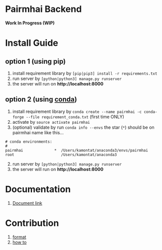 # Pairmhai Backend
**Work In Progress (WIP)**

# Install Guide

## option 1 (using pip)
1. install requirement library by `[pip|pip3] install -r requirements.txt`
2. run server by `[python|python3] manage.py runserver`
3. the server will run on **http://localhost:8000**

## option 2 (using [conda](https://conda.io/docs/))
1. install requirement library by `conda create --name pairmhai -c conda-forge --file requirement_conda.txt` (first time ONLY)
2. activate by `source activate pairmhai`
3. (optional) validate by run `conda info --envs` the star (`*`) should be on pairmhai name like this...
```
# conda environments:
#
pairmhai              *  /Users/kamontat/anaconda3/envs/pairmhai
root                     /Users/kamontat/anaconda3
```
2. run server by `[python|python3] manage.py runserver`
3. the server will run on **http://localhost:8000**

# Documentation
1. [Document link](doc/README.md)

# Contribution
1. [format](doc/contribution/README.md)
2. [how to](doc/contribution/Howto.md)
